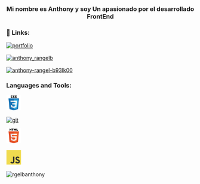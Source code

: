 <h3 align="center">Mi nombre es Anthony y soy Un apasionado por el desarrollado FrontEnd</h3>


<h3 align="left">🔗 Links:</h3><p align="left">


 [![portfolio](https://img.shields.io/badge/my_portfolio-000?style=for-the-badge&logo=ko-fi&logoColor=white)](https://github.com/RGelBAnthony?tab=repositories)

<a href="https://twitter.com/anthony_rangelb" target="blank"><img align="center" src="https://raw.githubusercontent.com/rahuldkjain/github-profile-readme-generator/master/src/images/icons/Social/twitter.svg" alt="anthony_rangelb" height="30" width="40" /></a>
 
<a href="https://linkedin.com/in/anthony-rangel-b93lk00" target="blank"><img align="center" src="https://raw.githubusercontent.com/rahuldkjain/github-profile-readme-generator/master/src/images/icons/Social/linked-in-alt.svg" alt="anthony-rangel-b93lk00" height="30" width="40" /></a>

</p><h3 align="left">Languages and Tools:</h3><p align="left">
  
<a href="https://www.w3schools.com/css/" target="_blank" rel="noreferrer"> <img src="https://raw.githubusercontent.com/devicons/devicon/master/icons/css3/css3-original-wordmark.svg" alt="css3" width="40" height="40"/> </a> 
 
<a href="https://git-scm.com/" target="_blank" rel="noreferrer"> <img src="https://www.vectorlogo.zone/logos/git-scm/git-scm-icon.svg" alt="git" width="40" height="40"/> </a>
 
 <a href="https://www.w3.org/html/" target="_blank" rel="noreferrer"> <img src="https://raw.githubusercontent.com/devicons/devicon/master/icons/html5/html5-original-wordmark.svg" alt="html5" width="40" height="40"/> </a> 
 
 <a href="https://developer.mozilla.org/en-US/docs/Web/JavaScript" target="_blank" rel="noreferrer"> <img src="https://raw.githubusercontent.com/devicons/devicon/master/icons/javascript/javascript-original.svg" alt="javascript" width="40" height="40"/> </a> </p>

<p align="left"> <img src="https://komarev.com/ghpvc/?username=rgelbanthony&label=Profile%20views&color=0e75b6&style=flat" alt="rgelbanthony" /> </p>
